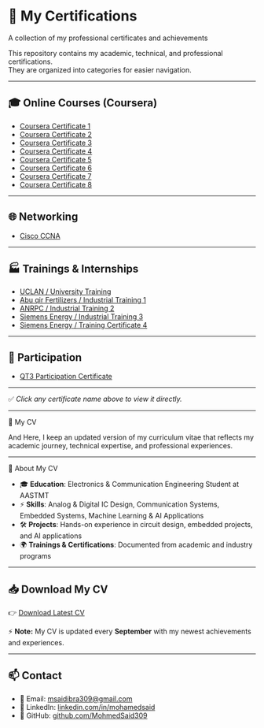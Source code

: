 # 📜 My Certifications
A collection of my professional certificates and achievements

This repository contains my academic, technical, and professional certifications.  
They are organized into categories for easier navigation.  

---

## 🎓 Online Courses (Coursera)
- [Coursera Certificate 1](Coursera%201B3ZH1PJRLEG.pdf)
- [Coursera Certificate 2](Coursera%201LQ9N188SWWE.pdf)
- [Coursera Certificate 3](Coursera%2035X61ZISEA82.pdf)
- [Coursera Certificate 4](Coursera%20A3633JDV42HK%20(2).pdf)
- [Coursera Certificate 5](Coursera%20CUSVSXVBSIWA.pdf)
- [Coursera Certificate 6](Coursera%20IVO8AID8S9QC_copy.pdf)
- [Coursera Certificate 7](Coursera%20IZDX1IUCX2VH.pdf)
- [Coursera Certificate 8](Coursera%20ZWMGN78SAM44.pdf)

---

## 🌐 Networking
- [Cisco CCNA](DOC-20250816-WA0007..pdf)

---

## 🏭 Trainings & Internships
- [UCLAN / University Training](DOC-20250816-WA0006..pdf)  
- [Abu qir Fertilizers / Industrial Training 1](DOC-20250816-WA0008..pdf)  
- [ANRPC / Industrial Training 2](DOC-20250816-WA0025..pdf)  
- [Siemens Energy / Industrial Training 3](DOC-20250816-WA0009..pdf)  
- [Siemens Energy / Training Certificate 4](CamScanner%2008-29-2025%2017.57.pdf)  

---

## 📑 Participation
- [QT3 Participation Certificate](QT3_Participation_Certificate.pdf)  

---

✅ *Click any certificate name above to view it directly.*


---

 
📄 My CV  

And Here, I keep an updated version of my curriculum vitae that reflects my academic journey, technical expertise, and professional experiences.  

---

🔹 About My CV  
- 🎓 **Education**: Electronics & Communication Engineering Student at AASTMT  
- ⚡ **Skills**: Analog & Digital IC Design, Communication Systems, Embedded Systems, Machine Learning & AI Applications  
- 🛠 **Projects**: Hands-on experience in circuit design, embedded projects, and AI applications  
- 🌍 **Trainings & Certifications**: Documented from academic and industry programs  

---

## 📥 Download My CV  
👉 [Download Latest CV](./Mohamed_Said_CV.pdf)  

⚡ **Note:** My CV is updated every **September** with my newest achievements and experiences.  

---

## 📫 Contact  
- 📧 Email: msaidibra309@gmail.com
- 💼 LinkedIn: [linkedin.com/in/mohamedsaid](https://www.linkedin.com/in/mohamed-said-714687258?utm_source=share&utm_campaign=share_via&utm_content=profile&utm_medium=android_app)  
- 🐙 GitHub: [github.com/MohmedSaid309](https://github.com/MohmedSaid309)
